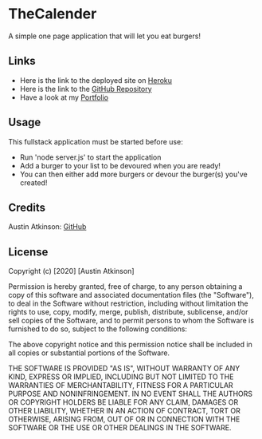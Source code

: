 

# TheCalender

A simple one page application that will let you eat burgers!

## Links
* Here is the link to the deployed site on [Heroku](https://radiant-garden-00606.herokuapp.com/)
* Here is the link to the [GitHub Repository](https://github.com/austinatkinson93/TheBurgerLogger)
* Have a look at my [Portfolio](https://austinatkinson93.github.io/ThePortfolio/)

## Usage
This fullstack application must be started before use: 

- Run 'node server.js' to start the application
- Add a burger to your list to be devoured when you are ready!
- You can then either add more burgers or devour the burger(s) you've created!

## Credits 

Austin Atkinson: [GitHub](https://github.com/austinatkinson93)


## License

Copyright (c) [2020] [Austin Atkinson]

Permission is hereby granted, free of charge, to any person obtaining a copy
of this software and associated documentation files (the "Software"), to deal
in the Software without restriction, including without limitation the rights
to use, copy, modify, merge, publish, distribute, sublicense, and/or sell
copies of the Software, and to permit persons to whom the Software is
furnished to do so, subject to the following conditions:

The above copyright notice and this permission notice shall be included in all
copies or substantial portions of the Software.

THE SOFTWARE IS PROVIDED "AS IS", WITHOUT WARRANTY OF ANY KIND, EXPRESS OR
IMPLIED, INCLUDING BUT NOT LIMITED TO THE WARRANTIES OF MERCHANTABILITY,
FITNESS FOR A PARTICULAR PURPOSE AND NONINFRINGEMENT. IN NO EVENT SHALL THE
AUTHORS OR COPYRIGHT HOLDERS BE LIABLE FOR ANY CLAIM, DAMAGES OR OTHER
LIABILITY, WHETHER IN AN ACTION OF CONTRACT, TORT OR OTHERWISE, ARISING FROM,
OUT OF OR IN CONNECTION WITH THE SOFTWARE OR THE USE OR OTHER DEALINGS IN THE
SOFTWARE.